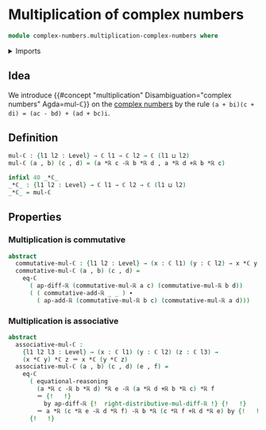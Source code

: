 # Multiplication of complex numbers

```agda
module complex-numbers.multiplication-complex-numbers where
```

<details><summary>Imports</summary>

```agda
open import complex-numbers.complex-numbers
open import complex-numbers.similarity-complex-numbers

open import foundation.dependent-pair-types
open import foundation.identity-types
open import foundation.universe-levels

open import real-numbers.multiplication-real-numbers
open import real-numbers.addition-real-numbers
open import real-numbers.difference-real-numbers
```

</details>

## Idea

We introduce
{{#concept "multiplication" Disambiguation="complex numbers" Agda=mul-ℂ}} on the
[complex numbers](complex-numbers.complex-numbers.md) by the rule
`(a + bi)(c + di) = (ac - bd) + (ad + bc)i`.

## Definition

```agda
mul-ℂ : {l1 l2 : Level} → ℂ l1 → ℂ l2 → ℂ (l1 ⊔ l2)
mul-ℂ (a , b) (c , d) = (a *ℝ c -ℝ b *ℝ d , a *ℝ d +ℝ b *ℝ c)

infixl 40 _*ℂ_
_*ℂ_ : {l1 l2 : Level} → ℂ l1 → ℂ l2 → ℂ (l1 ⊔ l2)
_*ℂ_ = mul-ℂ
```

## Properties

### Multiplication is commutative

```agda
abstract
  commutative-mul-ℂ : {l1 l2 : Level} → (x : ℂ l1) (y : ℂ l2) → x *ℂ y ＝ y *ℂ x
  commutative-mul-ℂ (a , b) (c , d) =
    eq-ℂ
      ( ap-diff-ℝ (commutative-mul-ℝ a c) (commutative-mul-ℝ b d))
      ( ( commutative-add-ℝ _ _ ) ∙
        ( ap-add-ℝ (commutative-mul-ℝ b c) (commutative-mul-ℝ a d)))
```

### Multiplication is associative

```agda
abstract
  associative-mul-ℂ :
    {l1 l2 l3 : Level} → (x : ℂ l1) (y : ℂ l2) (z : ℂ l3) →
    (x *ℂ y) *ℂ z ＝ x *ℂ (y *ℂ z)
  associative-mul-ℂ (a , b) (c , d) (e , f) =
    eq-ℂ
      ( equational-reasoning
        (a *ℝ c -ℝ b *ℝ d) *ℝ e -ℝ (a *ℝ d +ℝ b *ℝ c) *ℝ f
        ＝ {!   !}
          by ap-diff-ℝ {!  right-distributive-mul-diff-ℝ !} {!   !}
        ＝ a *ℝ (c *ℝ e -ℝ d *ℝ f) -ℝ b *ℝ (c *ℝ f +ℝ d *ℝ e) by {!   !})
      {!   !}
```

